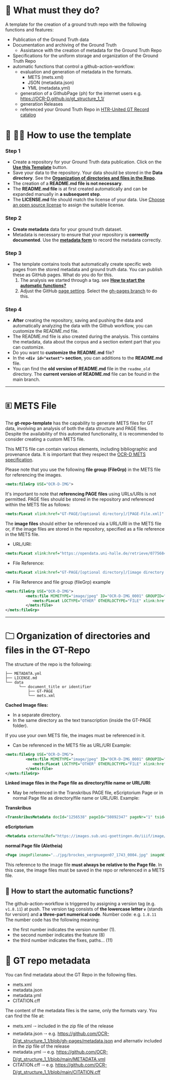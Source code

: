 # 🔑 What must they do?

A template for the creation of a ground truth repo with the following functions and features:
   - Publication of the Ground Truth data
   - Documentation and archiving of the Ground Truth
      - Assistance with the creation of metadata for the Ground Truth Repo
   - Specifications for the uniform storage and organization of the Ground Truth Repo
   - automatic functions that control a github-action-workflow:
      - evaluation and generation of metadata in the formats.
         - METS (mets.xml)
         - JSON (metadata.json)
         - YML (metadata.yml)
      - generation of a GithubPage (ph) for the internet users e.g. https://OCR-D.github.io/gt_structure_1_1/
      - generation Releases
      - referenced your Ground Truth Repo in [HTR-United GT Record catalog](https://htr-united.github.io/catalog.html)


# 👷 👷‍♀️ How to use the template

### Step 1


* Create a repository for your Ground Truth data publication. Click on the [**Use this Template**](/../../generate) button.
* Save your data to the repository. Your data should be stored in the **Data directory**. See the **[Organization of directories and files in the Repo](https://github.com/OCR-D/gt-repo-template/blob/main/README.md#--organization-of-directories-and-files-in-the-gt-repo)**.
* The creation of a **README.md file is not necessary**.
* The **README.md file** is at first created automatically and can be expanded manually in **a subsequent step**.
* The **LICENSE.md** file should match the license of your data. Use [Choose an open source license](https://choosealicense.com/non-software/) to assign the suitable license.

### Step 2

* **Create metadata** data for your ground truth dataset.
* Metadata is necessary to ensure that your repository is **correctly documented**. Use the **[metadata form](https://tboenig.github.io/gt-metadata/document-your-gt.html)** to record the metadata correctly.


### Step 3

- The template contains tools that automatically create specific web pages from the stored metadata and ground truth data. You can publish these as GitHub pages. What do you do for this.
   1. The analysis we started through a tag. see **[How to start the automatic functions?](https://github.com/OCR-D/gt-repo-template/blob/main/README.md#-how-to-start-the-automatic-functions)**
   2. Adjust the GitHub [page setting](/../../settings/pages). Select the [gh-pages branch](https://docs.github.com/en/pages/getting-started-with-github-pages/configuring-a-publishing-source-for-your-github-pages-site) to do this.


### Step 4

* **After** creating the repository, saving and pushing the data and automatically analyzing the data with the Github workflow, you can customize the README.md file.
* The README.md file is also created during the analysis. This contains the metadata, data about the corpus and a section extent part that you can customize.
* Do you want to **customize the README.md** file?
* In the **`<div id="extent">` section**, you can additions to the **README.md** file.
* You can find the **old version of README.md** file in the `readme_old` directory. The **current version of README.md** file can be found in the main branch.

<hr/>

# <a name="myfootnote1">🗉</a> METS File

The **gt-repo-template** has the capability to generate METS files for GT data, involving an analysis of both the data structure and PAGE files. Despite the availability of this automated functionality, it is recommended to consider creating a custom METS file.

This METS file can contain various elements, including bibliographic and provenance data. It is important that they respect the [OCR-D METS specification](https://ocr-d.de/en/spec/mets#requirements-on-handling-metspage).

Please note that you use the following **file group (FileGrp)** in the METS file for referencing the images.
```xml
<mets:fileGrp USE="OCR-D-IMG">
```
It's important to note that **referencing PAGE files** using URLs/URIs is not permitted. PAGE files should be stored in the repository and referenced within the METS file as follows:
```xml
<mets:FLocat xlink:href="GT-PAGE/[optional directory]/[PAGE-File.xml]" LOCTYPE="OTHER" OTHERLOCTYPE="FILE"/>
```
The **image files** should either be referenced via a URL/URI in the METS file or, if the image files are stored in the repository, specified as a file reference in the METS file.
- URL/URI:
```xml
<mets:FLocat xlink:href="https://opendata.uni-halle.de/retrieve/0775684d-82e9-4cb0-8e03-02f34c97949a/00000412.jpg" LOCTYPE="URL"/>
```
- File Reference:
```xml
<mets:FLocat xlink:href="GT-PAGE/[optional directory]/[image directory optional]/00000412.jpg" LOCTYPE="OTHER" OTHERLOCTYPE="FILE"/>
```

- File Reference and file group (fileGrp) example
```xml
<mets:fileGrp USE="OCR-D-IMG">
         <mets:file MIMETYPE="image/jpeg" ID="OCR-D-IMG_0001" GROUPID="OCR-D-IMG_0001">
            <mets:FLocat LOCTYPE="OTHER" OTHERLOCTYPE="FILE" xlink:href="jpg/rudolstadt_weiber_1683_0005.jpg"/>
         </mets:file>
</mets:fileGrp>
```

<hr/>


# <a name="myfootnote1">🗀</a> Organization of directories and files in the GT-Repo

 The structure of the repo is the following:

```
├── METADATA.yml
├── LICENSE.md
└── data
      └── document_title or identifier
          ├── GT-PAGE
          └── mets.xml

 ```
**Cached Image files:**
- In a separate directory.
- In the same directory as the text transcription (inside the GT-PAGE folder).

If you use your own METS file, the images must be referenced in it.
- Can be referenced in the METS file as URL/URI
Example:
```xml
<mets:fileGrp USE="OCR-D-IMG">
         <mets:file MIMETYPE="image/jpeg" ID="OCR-D-IMG_0001" GROUPID="OCR-D-IMG_0001">
            <mets:FLocat LOCTYPE="OTHER" OTHERLOCTYPE="FILE" xlink:href="jpg/rudolstadt_weiber_1683_0005.jpg"/>
         </mets:file>
</mets:fileGrp>
```

**Linked image files in the Page file as directory/file name or URL/URI**:
- May be referenced in the Transkribus PAGE file, eScriptorium Page or in normal Page file as directory/file name or URL/URI.
Example:

**Transkribus**
```xml
<TranskribusMetadata docId="1256538" pageId="50892347" pageNr="1" tsid="105748322" status="GT" userId="48446" imgUrl="https://files.transkribus.eu/Get?id=SFNIJNJBHWZPNRYZCAIWBJIA&amp;fileType=view" xmlUrl="https://files.transkribus.eu/Get?id=TWZJHYTDEPJDGTXDWJQAXHXH" imageId="27308940"/>
```

**eScriptorium**
```xml
<Metadata externalRef="https://images.sub.uni-goettingen.de/iiif/image/gdz:PPN643815198:00000008/full/full/0/default.jpg">
```

**normal Page file (Aletheia)**
```xml
<Page imageFilename="../jpg/brockes_vergnuegen07_1743_0004.jpg" imageWidth="2848" imageHeight="4288" type="content">
```
This reference to the image file **must always be relative to the Page file**. In this case, the image files must be saved in the repo or referenced in a METS file.






## 🤖 How to start the automatic functions?

The github-action-workflow is triggered by assigning a version tag (e.g. `v1.8.11`) at push.
The version tag consists of **the lowercase letter `v`** (stands for version) and **a three-part numerical code**.
Number code: e.g. `1.8.11`
The number code has the following meaning:
- the first number indicates the version number (1).
- the second number indicates the feature (8)
- the third number indicates the fixes, paths... (11)


# 📓 GT repo metadata
You can find metadata about the GT Repo in the following files.
   - mets.xml
   - metadata.json
   - metadata.yml
   - CITATION.cff

The content of the metadata files is the same, only the formats vary.
You can find the file at:

   - mets.xml 🠂 included in the zip file of the release
   - metadata.json 🠂 e.g. https://github.com/OCR-D/gt_structure_1_1/blob/gh-pages/metadata.json and alternativ included in the zip file of the release
   - metadata.yml 🠂 e.g.  https://github.com/OCR-D/gt_structure_1_1/blob/main/METADATA.yml
   - CITATION.cff 🠂 e.g.  https://github.com/OCR-D/gt_structure_1_1/blob/main/CITATION.cff
